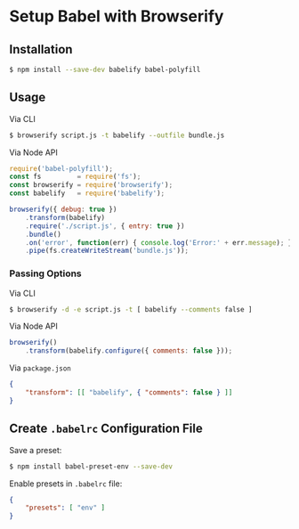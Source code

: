 # Setup Babel with Browserify

## Installation

```bash
$ npm install --save-dev babelify babel-polyfill
```

## Usage

Via CLI
```bash
$ browserify script.js -t babelify --outfile bundle.js
```

Via Node API
```javascript
require('babel-polyfill');
const fs         = require('fs');
const browserify = require('browserify');
const babelify   = require('babelify');

browserify({ debug: true })
    .transform(babelify)
    .require('./script.js', { entry: true })
    .bundle()
    .on('error', function(err) { console.log('Error:' + err.message); })
    .pipe(fs.createWriteStream('bundle.js'));
```

### Passing Options

Via CLI
```bash
$ browserify -d -e script.js -t [ babelify --comments false ]
```

Via Node API
```javascript
browserify()
    .transform(babelify.configure({ comments: false }));
```

Via `package.json`
```json
{
    "transform": [[ "babelify", { "comments": false } ]]
}
```

## Create `.babelrc` Configuration File

Save a preset:
```bash
$ npm install babel-preset-env --save-dev
```

Enable presets in `.babelrc` file:
```json
{
    "presets": [ "env" ]
}
```
